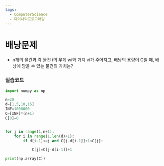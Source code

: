 ```yaml
---
tags:
  - ComputerScience
  - 다이나믹프로그래밍
---
```

# 배낭문제

- n개의 물건과 각 물건 i의 무게 wi와 가치 vi가 주어지고, 배낭의 용량이 C일 때, 배낭에 담을 수 있는 물건의 가치는?


### 실습코드

``` python
import numpy as np

n=20
d=[1,5,10,16]
INF=1000000
C=[INF]*(n+1)
C[0]=0


for j in range(1,n+1):
    for i in range(1,len(d)+1):
        if d[i-1]<=j and C[j-d[i-1]]+1<C[j]:

            C[j]=C[j-d[i-1]]+1

print(np.array(C))
```
